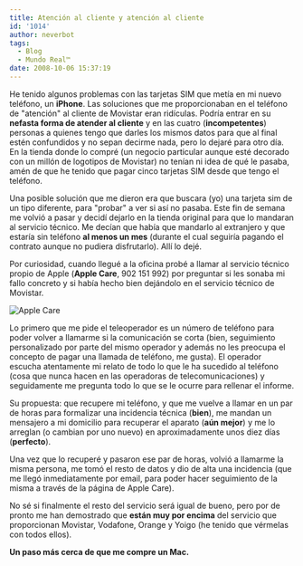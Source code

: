 ```yaml
---
title: Atención al cliente y atención al cliente
id: '1014'
author: neverbot
tags:
  - Blog
  - Mundo Real™
date: 2008-10-06 15:37:19
---
```


He tenido algunos problemas con las tarjetas SIM que metía en mi nuevo teléfono, un **iPhone**. Las soluciones que me proporcionaban en el teléfono de "atención" al cliente de Movistar eran ridículas. Podría entrar en su **nefasta forma de atender al cliente** y en las cuatro (**incompetentes**) personas a quienes tengo que darles los mismos datos para que al final estén confundidos y no sepan decirme nada, pero lo dejaré para otro día. En la tienda donde lo compré (un negocio particular aunque esté decorado con un millón de logotipos de Movistar) no tenían ni idea de qué le pasaba, amén de que he tenido que pagar cinco tarjetas SIM desde que tengo el teléfono.

Una posible solución que me dieron era que buscara (yo) una tarjeta sim de un tipo diferente, para "probar" a ver si así no pasaba. Este fin de semana me volvió a pasar y decidí dejarlo en la tienda original para que lo mandaran al servicio técnico. Me decían que había que mandarlo al extranjero y que estaría sin teléfono **al menos un mes** (durante el cual seguiría pagando el contrato aunque no pudiera disfrutarlo). Allí lo dejé.

Por curiosidad, cuando llegué a la oficina probé a llamar al servicio técnico propio de Apple (**Apple Care**, 902 151 992) por preguntar si les sonaba mi fallo concreto y si había hecho bien dejándolo en el servicio técnico de Movistar.

![Apple Care](./ac_email_logo.gif "Apple Care")

Lo primero que me pide el teleoperador es un número de teléfono para poder volver a llamarme si la comunicación se corta (bien, seguimiento personalizado por parte del mismo operador y además no les preocupa el concepto de pagar una llamada de teléfono, me gusta). El operador escucha atentamente mi relato de todo lo que le ha sucedido al teléfono (cosa que nunca hacen en las operadoras de telecomunicaciones) y seguidamente me pregunta todo lo que se le ocurre para rellenar el informe.

Su propuesta: que recupere mi teléfono, y que me vuelve a llamar en un par de horas para formalizar una incidencia técnica (**bien**), me mandan un mensajero a mi domicilio para recuperar el aparato (**aún mejor**) y me lo arreglan (o cambian por uno nuevo) en aproximadamente unos diez días (**perfecto**).

Una vez que lo recuperé y pasaron ese par de horas, volvió a llamarme la misma persona, me tomó el resto de datos y dio de alta una incidencia (que me llegó inmediatamente por email, para poder hacer seguimiento de la misma a través de la página de Apple Care).

No sé si finalmente el resto del servicio será igual de bueno, pero por de pronto me han demostrado que **están muy por encima** del servicio que proporcionan Movistar, Vodafone, Orange y Yoigo (he tenido que vérmelas con todos ellos). 

**Un paso más cerca de que me compre un Mac.**